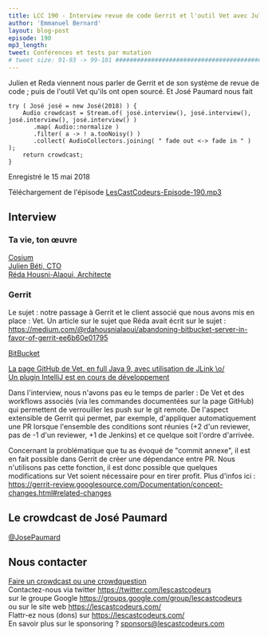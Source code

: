 ```yaml
---
title: LCC 190 - Interview revue de code Gerrit et l'outil Vet avec Julien Béti et Réda Housni-Alaoui
author: 'Emmanuel Bernard'
layout: blog-post
episode: 190
mp3_length:
tweet: Conférences et tests par mutation
# tweet size: 91-93 -> 99-101 #######################################################################
---
```

Julien et Reda viennent nous parler de Gerrit et de son système de revue de code ; puis de l'outil Vet qu'ils ont open sourcé.
Et José Paumard nous fait

    try ( José josé = new José(2018) ) {
        Audio crowdcast = Stream.of( josé.interview(), josé.interview(), josé.interview(), josé.interview() )
           .map( Audio::normalize )
           .filter( a -> ! a.tooNoisy() )
           .collect( AudioCollectors.joining( " fade out <-> fade in " ) );
        return crowdcast;
    }

Enregistré le 15 mai 2018

Téléchargement de l'épisode [LesCastCodeurs-Episode-190.mp3](http://traffic.libsyn.com/lescastcodeurs/LesCastCodeurs-Episode-190.mp3)

## Interview

### Ta vie, ton œuvre

[Cosium](https://www.cosium.com)  
[Julien Béti, CTO](mailto:julien.beti@cosium.com)  
[Réda Housni-Alaoui, Architecte](mailto:reda.housnialaoui@cosium.com)  

### Gerrit

Le sujet : notre passage à Gerrit et le client associé que nous avons mis en place : Vet. Un article sur le sujet que Réda avait écrit sur le sujet : <https://medium.com/@rdahousnialaoui/abandoning-bitbucket-server-in-favor-of-gerrit-ee6b60e01795>  

[BitBucket](https://www.atlassian.com/software/bitbucket/server)  

[La page GitHub de Vet, en full Java 9, avec utilisation de JLink \o/](https://github.com/Cosium/vet)  
[Un plugin IntelliJ est en cours de développement](https://github.com/Cosium/vet-intellij-plugin)  

Dans l'interview, nous n'avons pas eu le temps de parler :
De Vet et des workflows associés (via les commandes documentées sur la page GitHub) qui permettent de verrouiller les push sur le git remote.
De l'aspect extensible de Gerrit qui permet, par exemple, d'appliquer automatiquement une PR lorsque l'ensemble des conditions sont réunies (+2 d'un reviewer, pas de -1 d'un reviewer, +1 de Jenkins) et ce quelque soit l'ordre d'arrivée.

Concernant la problématique que tu as évoqué de "commit annexe", il est en fait possible dans Gerrit de créer une dépendance entre PR. Nous n'utilisons pas cette fonction, il est donc possible que quelques modifications sur Vet soient nécessaire pour en tirer profit. Plus d'infos ici : <https://gerrit-review.googlesource.com/Documentation/concept-changes.html#related-changes>

## Le crowdcast de José Paumard

[@JosePaumard](https://twitter.com/josepaumard/)  

## Nous contacter

[Faire un crowdcast ou une crowdquestion](https://lescastcodeurs.com/crowdcasting/)  
Contactez-nous via twitter <https://twitter.com/lescastcodeurs>  
sur le groupe Google <https://groups.google.com/group/lescastcodeurs>  
ou sur le site web <https://lescastcodeurs.com/>  
Flattr-ez nous (dons) sur <https://lescastcodeurs.com/>  
En savoir plus sur le sponsoring ? <sponsors@lescastcodeurs.com>
